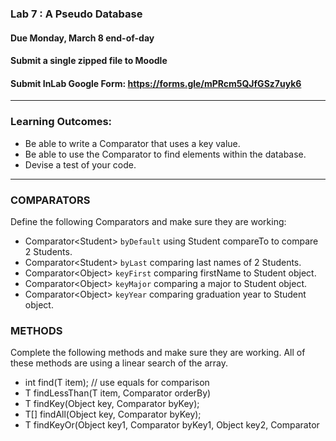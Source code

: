 ### Lab 7 : A Pseudo Database
#### Due Monday, March 8 end-of-day
#### Submit a single zipped file to Moodle

#### Submit InLab Google Form: https://forms.gle/mPRcm5QJfGSz7uyk6

<hr>

### Learning Outcomes:

- Be able to write a Comparator that uses a key value.
- Be able to use the Comparator to find elements within the database.
- Devise a test of your code.

<hr>

### COMPARATORS

Define the following Comparators and make sure they are working:

- Comparator\<Student\> `byDefault` using Student compareTo to compare 2 Students.
- Comparator\<Student\> `byLast` comparing last names of 2 Students.
- Comparator\<Object\> `keyFirst` comparing firstName to Student object.
- Comparator\<Object\> `keyMajor` comparing a major to Student object.
- Comparator\<Object\> `keyYear` comparing graduation year to Student object.


### METHODS

Complete the following methods and make sure they are working. All of these methods are using a linear search of the array.

- int find(T item);	// use equals for comparison
- T findLessThan(T item, Comparator<Student> orderBy)
- T findKey(Object key, Comparator<Object> byKey);
- T[] findAll(Object key, Comparator<Object> byKey);
- T findKeyOr(Object key1, Comparator<Object> byKey1, Object key2, Comparator<Object> byKey2);
- T findKeyAnd(Object key1, Comparator<Object> byKey1, Object key2, Comparator<Object> byKey2);

### DOCUMENTATION

As always, Javadocs and inline comments are part of the requirements. You only need to document Database.java.

<hr>

#### Assessment:

Grades will be given as A,B,C,D with the numerical equivalence of 95, 85, 75, 65. "F" is not listed because that will be addressed on an individual basis depending on how much of the lab was completed.

The rubric is as follows:

- A : All code components complete, correct, and compiling. Javadocs complete. In-line comments provided in code.
- B : Few code components incomplete or incorrect, Javadocs incomplete, and/or no comments in code.
- C : Many code components or error messages incomplete or incorrect, and/or Javadocs incomplete, and/or code is not commented.
- D : Minimal additions to the code.

> To be graded, your code must compile (using the specified names in the requirements above for all methods and comparators).
